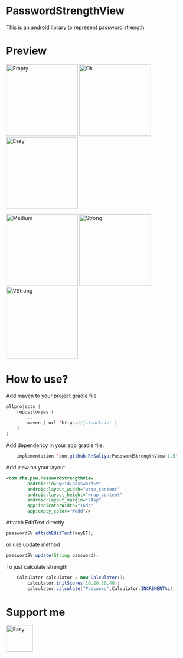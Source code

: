 # PasswordStrengthView
This is an android library to represent password strength.


# Preview
<img width="194" alt="Empty" src="https://user-images.githubusercontent.com/46835920/125243912-8989fb00-e2a3-11eb-90af-73b6282686ce.png"> <img width="194" alt="Ok" src="https://user-images.githubusercontent.com/46835920/125243918-8abb2800-e2a3-11eb-9819-b3d7065b0a10.png"> <img width="194" alt="Easy" src="https://user-images.githubusercontent.com/46835920/125243907-8858ce00-e2a3-11eb-8ee0-5eea043b4394.png">

<img width="194" alt="Medium" src="https://user-images.githubusercontent.com/46835920/125243915-8a229180-e2a3-11eb-87c2-838b0875badb.png"> <img width="194" alt="Strong" src="https://user-images.githubusercontent.com/46835920/125243920-8b53be80-e2a3-11eb-889c-80ecfa7a43a3.png"> <img width="194" alt="VStrong" src="https://user-images.githubusercontent.com/46835920/125243925-8bec5500-e2a3-11eb-96aa-27f7e7a26779.png">



# How to use?

Add maven to your project gradle file
```java
allprojects {
	repositories {
		...
		maven { url 'https://jitpack.io' }
	}
}
```

Add  dependency in your app gradle file.
```java
	implementation 'com.github.RHSaliya:PasswordStrengthView:1.5'
```

Add view on your layout
```xml
<com.rhs.psw.PasswordStrengthView
        android:id="@+id/passwordSV"
        android:layout_width="wrap_content"
        android:layout_height="wrap_content"
        android:layout_margin="24sp"
        app:indicatorWidth="16dp"
        app:empty_color="#ddd"/>
```

Attatch EditText directly
```java
passwordSV.attachEditText(keyET);
```
or use update method

```java
passwordSV.update(String password);
```

To just calculate strength
```java
	Calculator calculator = new Calculator();
        calculator.initScores(10,20,30,40);
        calculator.calculate("Password",Calculator.INCREMENTAL);
```

# Support me
<a href="https://www.paypal.com/paypalme/RHSDev" target="_blank"><img width="72" alt="Easy" src="https://user-images.githubusercontent.com/46835920/125244624-64e25300-e2a4-11eb-88a1-64de1c07c9a3.png"></a>
